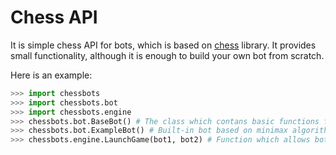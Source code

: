# Chess API
It is simple chess API for bots, which is based on 
[chess](https://github.com/niklasf/python-chess) 
library. It provides small functionality, although it is enough
to build your own bot from scratch.

Here is an example:
```python
>>> import chessbots
>>> import chessbots.bot
>>> import chessbots.engine
>>> chessbots.bot.BaseBot() # The class which contans basic functions for your bot
>>> chessbots.bot.ExampleBot() # Built-in bot based on minimax algorithm
>>> chessbots.engine.LaunchGame(bot1, bot2) # Function which allows bots to play games against each other
```
